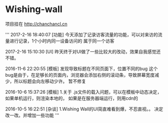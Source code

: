 # Wishing-wall

项目挂在 http://chanchancl.cn

'''
2017-2-16 18:40:07
[功能]
今天添加了记录访客流量的功能，可以对来访的流量进行记录，1个小时内同一设备访问的
属于同一个访客

2017-2-16 15:10:30
[UI]
昨天终于对UI做了一些比较大的改动，效果自我感觉还不错。

2016-11-6 22:20:55
[模板]
发现导致标题在不同页面下，位置不同的bug
这个bug是由于，在足够长的页面内，浏览器会添加右侧的滚动条，导致屏幕宽度减少，所以标题会向左移动少许。
暂不修复

2016-10-6 15:37:26
[模板]
1.关于 .js文件的载入问题，可以在模板中动态决定，如果单机运行，则渲染本地的，
如果是在服务器端运行，则用cdn的

2016-10-5 16:22:51
[杂谈]
1.Wishing Wall的UI简直难看到爆，不忍直视。。
决定改一改。并增加一些功能
'''
